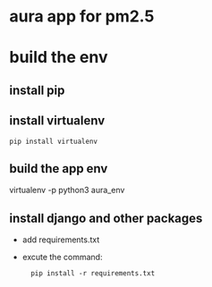 # aura app for pm2.5


# build the env

## install pip

## install virtualenv

    pip install virtualenv

## build the app env

virtualenv -p python3 aura_env

## install django and other packages

* add requirements.txt

* excute the command:

        pip install -r requirements.txt

